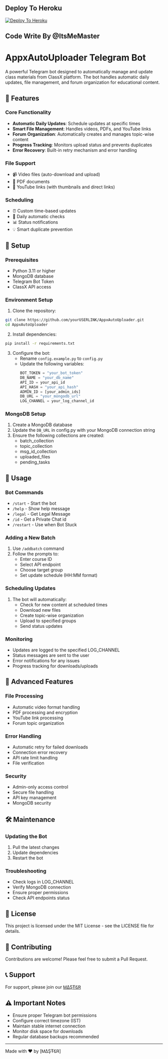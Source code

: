 ## Deploy To Heroku

[![Deploy To Heroku](https://www.herokucdn.com/deploy/button.svg)](https://dashboard.heroku.com/new?template=https://github.com/nihubora264/appx-auto-4)

## Code Write By @ItsMeMaster

# AppxAutoUploader Telegram Bot

A powerful Telegram bot designed to automatically manage and update class materials from ClassX platform. The bot handles automatic daily updates, file management, and forum organization for educational content.

## 🌟 Features

### Core Functionality
- **Automatic Daily Updates**: Schedule updates at specific times
- **Smart File Management**: Handles videos, PDFs, and YouTube links
- **Forum Organization**: Automatically creates and manages topic-wise content
- **Progress Tracking**: Monitors upload status and prevents duplicates
- **Error Recovery**: Built-in retry mechanism and error handling

### File Support
- 📹 Video files (auto-download and upload)
- 📄 PDF documents
- 🎥 YouTube links (with thumbnails and direct links)

### Scheduling
- ⏰ Custom time-based updates
- 🔄 Daily automatic checks
- 📊 Status notifications
- 💡 Smart duplicate prevention

## 🚀 Setup

### Prerequisites
- Python 3.11 or higher
- MongoDB database
- Telegram Bot Token
- ClassX API access

### Environment Setup

1. Clone the repository:
```bash
git clone https://github.com/yourUSERLINK/AppxAutoUploader.git
cd AppxAutoUploader
```

2. Install dependencies:
```bash
pip install -r requirements.txt
```

3. Configure the bot:
   - Rename `config.example.py` to `config.py`
   - Update the following variables:
     ```python
     BOT_TOKEN = "your_bot_token"
     DB_NAME = "your_db_name"
     API_ID = your_api_id
     API_HASH = "your_api_hash"
     ADMIN_ID = [your_admin_ids]
     DB_URL = "your_mongodb_url"
     LOG_CHANNEL = your_log_channel_id
     ```

### MongoDB Setup

1. Create a MongoDB database
2. Update the `DB_URL` in config.py with your MongoDB connection string
3. Ensure the following collections are created:
   - batch_collection
   - topic_collection
   - msg_id_collection
   - uploaded_files
   - pending_tasks

## 📱 Usage

### Bot Commands

- `/start` - Start the bot
- `/help` - Show help message
- `/legal` - Get Legal Message
- `/id` - Get a Private Chat id
- `/restart` - Use when Bot Stuck


### Adding a New Batch

1. Use `/addbatch` command
2. Follow the prompts to:
   - Enter course ID
   - Select API endpoint
   - Choose target group
   - Set update schedule (HH:MM format)

### Scheduling Updates

1. The bot will automatically:
   - Check for new content at scheduled times
   - Download new files
   - Create topic-wise organization
   - Upload to specified groups
   - Send status updates

### Monitoring

- Updates are logged to the specified LOG_CHANNEL
- Status messages are sent to the user
- Error notifications for any issues
- Progress tracking for downloads/uploads

## 🔧 Advanced Features

### File Processing
- Automatic video format handling
- PDF processing and encryption
- YouTube link processing
- Forum topic organization

### Error Handling
- Automatic retry for failed downloads
- Connection error recovery
- API rate limit handling
- File verification

### Security
- Admin-only access control
- Secure file handling
- API key management
- MongoDB security

## 🛠 Maintenance


### Updating the Bot
1. Pull the latest changes
2. Update dependencies
3. Restart the bot

### Troubleshooting
- Check logs in LOG_CHANNEL
- Verify MongoDB connection
- Ensure proper permissions
- Check API endpoints status

## 📝 License

This project is licensed under the MIT License - see the LICENSE file for details.

## 🤝 Contributing

Contributions are welcome! Please feel free to submit a Pull Request.

## 📞 Support

For support, please join our [ᎷΔŞŦᏋᏒ](https://t.me/ItsMeMaster)

## ⚠️ Important Notes

- Ensure proper Telegram bot permissions
- Configure correct timezone (IST)
- Maintain stable internet connection
- Monitor disk space for downloads
- Regular database backups recommended

---
Made with ❤️ by [ᎷΔŞŦᏋᏒ] 
